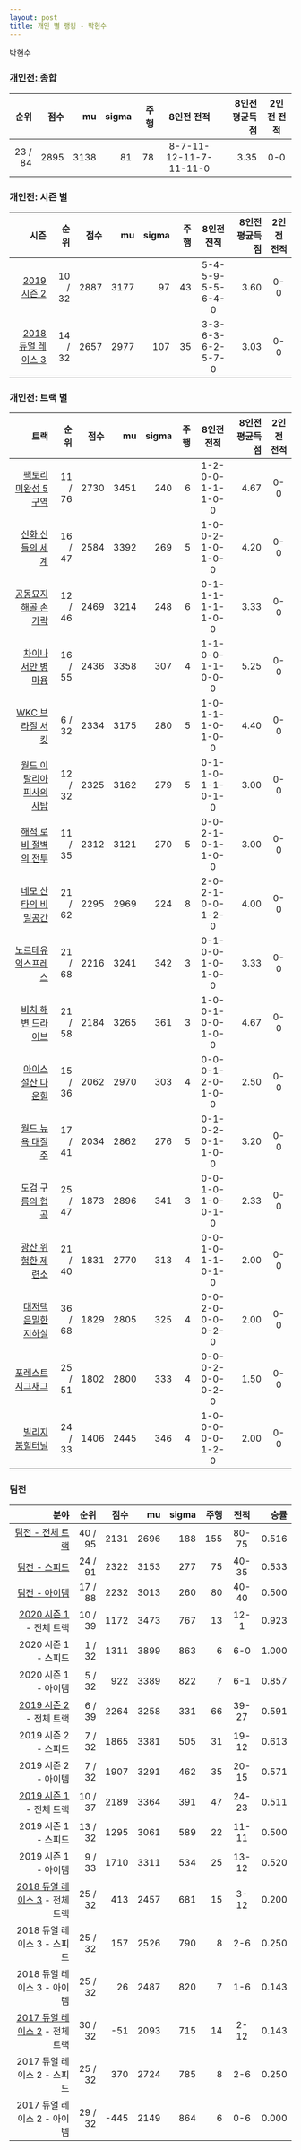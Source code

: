 ```yaml
---
layout: post
title: 개인 별 랭킹 - 박현수
---
```


박현수

### [개인전: 종합](../singles-full)

| 순위 | 점수 | mu | sigma | 주행 | 8인전 전적 | 8인전 평균득점 | 2인전 전적 |
|---:|---:|---:|---:|---:|:---:|---:|:---:|
| 23 / 84 | 2895 | 3138 | 81 | 78 | 8-7-11-12-11-7-11-11-0 | 3.35 | 0-0 |

### 개인전: 시즌 별

| 시즌 | 순위 | 점수 | mu | sigma | 주행 | 8인전 전적 | 8인전 평균득점 | 2인전 전적 |
|---:|---:|---:|---:|---:|---:|:---:|---:|:---:|
| [2019 시즌 2](../singles-s2019_2) | 10 / 32 | 2887 | 3177 | 97 | 43 |  5-4-5-9-5-5-6-4-0 | 3.60 | 0-0 |
| [2018 듀얼 레이스 3](../singles-s2018_1) | 14 / 32 | 2657 | 2977 | 107 | 35 |  3-3-6-3-6-2-5-7-0 | 3.03 | 0-0 |

### 개인전: 트랙 별

| 트랙 | 순위 | 점수 | mu | sigma | 주행 | 8인전 전적 | 8인전 평균득점 | 2인전 전적 |
|---:|---:|---:|---:|---:|---:|:---:|---:|:---:|
| [팩토리 미완성 5구역](../district5) | 11 / 76 | 2730 | 3451 | 240 | 6 | 1-2-0-0-1-1-1-0-0 | 4.67 | 0-0 |
| [신화 신들의 세계](../shinsegye) | 16 / 47 | 2584 | 3392 | 269 | 5 | 1-0-0-2-1-0-1-0-0 | 4.20 | 0-0 |
| [공동묘지 해골 손가락](../haeson) | 12 / 46 | 2469 | 3214 | 248 | 6 | 0-1-1-1-1-1-1-0-0 | 3.33 | 0-0 |
| [차이나 서안 병마용](../byeongma) | 16 / 55 | 2436 | 3358 | 307 | 4 | 1-1-0-0-1-1-0-0-0 | 5.25 | 0-0 |
| [WKC 브라질 서킷](../brazil) | 6 / 32 | 2334 | 3175 | 280 | 5 | 1-0-1-1-1-0-1-0-0 | 4.40 | 0-0 |
| [월드 이탈리아 피사의 사탑](../pizza) | 12 / 32 | 2325 | 3162 | 279 | 5 | 0-1-1-0-1-1-0-1-0 | 3.00 | 0-0 |
| [해적 로비 절벽의 전투](../lobby) | 11 / 35 | 2312 | 3121 | 270 | 5 | 0-0-2-1-0-1-1-0-0 | 3.00 | 0-0 |
| [네모 산타의 비밀공간](../santa) | 21 / 62 | 2295 | 2969 | 224 | 8 | 2-0-2-1-0-0-1-2-0 | 4.00 | 0-0 |
| [노르테유 익스프레스](../noex) | 21 / 68 | 2216 | 3241 | 342 | 3 | 0-1-0-0-1-0-1-0-0 | 3.33 | 0-0 |
| [비치 해변 드라이브](../haebyun) | 21 / 58 | 2184 | 3265 | 361 | 3 | 1-0-0-1-0-0-1-0-0 | 4.67 | 0-0 |
| [아이스 설산 다운힐](../seolsan) | 15 / 36 | 2062 | 2970 | 303 | 4 | 0-0-0-1-2-0-1-0-0 | 2.50 | 0-0 |
| [월드 뉴욕 대질주](../newyork) | 17 / 41 | 2034 | 2862 | 276 | 5 | 0-1-0-2-0-1-1-0-0 | 3.20 | 0-0 |
| [도검 구름의 협곡](../hyupgog) | 25 / 47 | 1873 | 2896 | 341 | 3 | 0-0-1-0-1-0-0-1-0 | 2.33 | 0-0 |
| [광산 위험한 제련소](../jeryeonso) | 21 / 40 | 1831 | 2770 | 313 | 4 | 0-0-1-0-1-1-0-1-0 | 2.00 | 0-0 |
| [대저택 은밀한 지하실](../jeotaek) | 36 / 68 | 1829 | 2805 | 325 | 4 | 0-0-2-0-0-0-0-2-0 | 2.00 | 0-0 |
| [포레스트 지그재그](../zigzag) | 25 / 51 | 1802 | 2800 | 333 | 4 | 0-0-0-2-0-0-0-2-0 | 1.50 | 0-0 |
| [빌리지 붐힐터널](../boomhill) | 24 / 33 | 1406 | 2445 | 346 | 4 | 1-0-0-0-0-0-1-2-0 | 2.00 | 0-0 |

### 팀전

| 분야 | 순위 | 점수 | mu | sigma | 주행 | 전적 | 승률 |
|---:|---:|---:|---:|---:|---:|:---:|---:|
| [팀전 - 전체 트랙](../team-full) | 40 / 95 | 2131 | 2696 | 188 | 155 | 80-75 | 0.516 |
| [팀전 - 스피드](../team-speed) | 24 / 91 | 2322 | 3153 | 277 | 75 | 40-35 | 0.533 |
| [팀전 - 아이템](../team-item) | 17 / 88 | 2232 | 3013 | 260 | 80 | 40-40 | 0.500 |
| [2020 시즌 1](../teams-t2020_1) - 전체 트랙 | 10 / 39 | 1172 | 3473 | 767 | 13 | 12-1 | 0.923 |
| 2020 시즌 1 - 스피드 | 1 / 32 | 1311 | 3899 | 863 | 6 | 6-0 | 1.000 |
| 2020 시즌 1 - 아이템 | 5 / 32 | 922 | 3389 | 822 | 7 | 6-1 | 0.857 |
| [2019 시즌 2](../teams-t2019_2) - 전체 트랙 | 6 / 39 | 2264 | 3258 | 331 | 66 | 39-27 | 0.591 |
| 2019 시즌 2 - 스피드 | 7 / 32 | 1865 | 3381 | 505 | 31 | 19-12 | 0.613 |
| 2019 시즌 2 - 아이템 | 7 / 32 | 1907 | 3291 | 462 | 35 | 20-15 | 0.571 |
| [2019 시즌 1](../teams-t2019_1) - 전체 트랙 | 10 / 37 | 2189 | 3364 | 391 | 47 | 24-23 | 0.511 |
| 2019 시즌 1 - 스피드 | 13 / 32 | 1295 | 3061 | 589 | 22 | 11-11 | 0.500 |
| 2019 시즌 1 - 아이템 | 9 / 33 | 1710 | 3311 | 534 | 25 | 13-12 | 0.520 |
| [2018 듀얼 레이스 3](../teams-t2018_1) - 전체 트랙 | 25 / 32 | 413 | 2457 | 681 | 15 | 3-12 | 0.200 |
| 2018 듀얼 레이스 3 - 스피드 | 25 / 32 | 157 | 2526 | 790 | 8 | 2-6 | 0.250 |
| 2018 듀얼 레이스 3 - 아이템 | 25 / 32 | 26 | 2487 | 820 | 7 | 1-6 | 0.143 |
| [2017 듀얼 레이스 2](../teams-t2017_1) - 전체 트랙 | 30 / 32 | -51 | 2093 | 715 | 14 | 2-12 | 0.143 |
| 2017 듀얼 레이스 2 - 스피드 | 25 / 32 | 370 | 2724 | 785 | 8 | 2-6 | 0.250 |
| 2017 듀얼 레이스 2 - 아이템 | 29 / 32 | -445 | 2149 | 864 | 6 | 0-6 | 0.000 |
